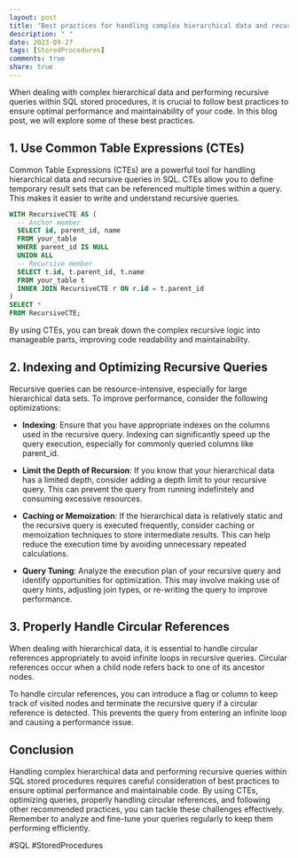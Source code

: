 ```yaml
---
layout: post
title: "Best practices for handling complex hierarchical data and recursive queries within SQL stored procedures"
description: " "
date: 2023-09-27
tags: [StoredProcedures]
comments: true
share: true
---
```


When dealing with complex hierarchical data and performing recursive queries within SQL stored procedures, it is crucial to follow best practices to ensure optimal performance and maintainability of your code. In this blog post, we will explore some of these best practices.

## 1. Use Common Table Expressions (CTEs)

Common Table Expressions (CTEs) are a powerful tool for handling hierarchical data and recursive queries in SQL. CTEs allow you to define temporary result sets that can be referenced multiple times within a query. This makes it easier to write and understand recursive queries.

```sql
WITH RecursiveCTE AS (
  -- Anchor member
  SELECT id, parent_id, name
  FROM your_table
  WHERE parent_id IS NULL
  UNION ALL
  -- Recursive member
  SELECT t.id, t.parent_id, t.name
  FROM your_table t
  INNER JOIN RecursiveCTE r ON r.id = t.parent_id
)
SELECT *
FROM RecursiveCTE;
```

By using CTEs, you can break down the complex recursive logic into manageable parts, improving code readability and maintainability.

## 2. Indexing and Optimizing Recursive Queries

Recursive queries can be resource-intensive, especially for large hierarchical data sets. To improve performance, consider the following optimizations:

- **Indexing**: Ensure that you have appropriate indexes on the columns used in the recursive query. Indexing can significantly speed up the query execution, especially for commonly queried columns like parent_id.

- **Limit the Depth of Recursion**: If you know that your hierarchical data has a limited depth, consider adding a depth limit to your recursive query. This can prevent the query from running indefinitely and consuming excessive resources.

- **Caching or Memoization**: If the hierarchical data is relatively static and the recursive query is executed frequently, consider caching or memoization techniques to store intermediate results. This can help reduce the execution time by avoiding unnecessary repeated calculations.

- **Query Tuning**: Analyze the execution plan of your recursive query and identify opportunities for optimization. This may involve making use of query hints, adjusting join types, or re-writing the query to improve performance.

## 3. Properly Handle Circular References

When dealing with hierarchical data, it is essential to handle circular references appropriately to avoid infinite loops in recursive queries. Circular references occur when a child node refers back to one of its ancestor nodes.

To handle circular references, you can introduce a flag or column to keep track of visited nodes and terminate the recursive query if a circular reference is detected. This prevents the query from entering an infinite loop and causing a performance issue.

## Conclusion

Handling complex hierarchical data and performing recursive queries within SQL stored procedures requires careful consideration of best practices to ensure optimal performance and maintainable code. By using CTEs, optimizing queries, properly handling circular references, and following other recommended practices, you can tackle these challenges effectively. Remember to analyze and fine-tune your queries regularly to keep them performing efficiently.

#SQL #StoredProcedures